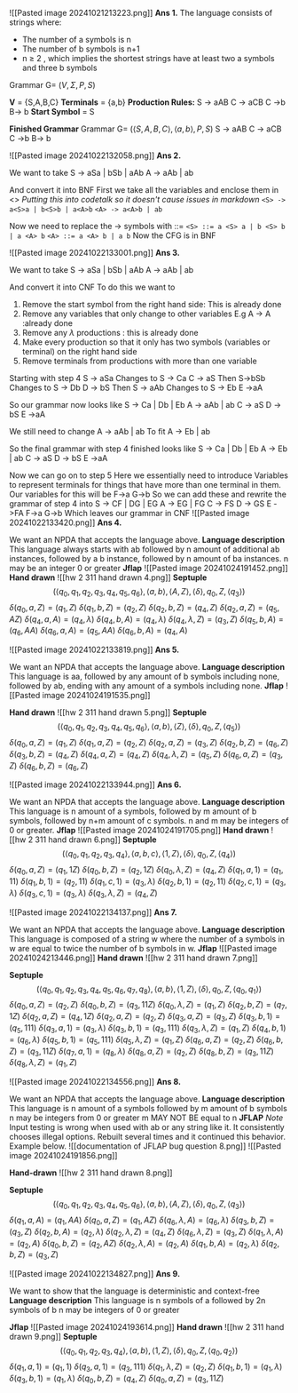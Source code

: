
![[Pasted image 20241021213223.png]]
**Ans 1.** 
The language consists of strings where:

- The number of a symbols is n
- The number of b symbols is n+1
- n $\ge$ 2 , which implies the shortest strings have at least two a symbols and three b symbols

Grammar G= $(V,\Sigma,P,S)$

**V** = {S,A,B,C}
**Terminals** = {a,b}
**Production Rules:**
S -> aAB
C -> aCB
C ->b
B-> b
**Start Symbol** = S

**Finished Grammar**
Grammar G= $(\langle S,A,B,C \rangle,\langle a,b \rangle,P,S)$
S -> aAB
C -> aCB
C ->b
B-> b

![[Pasted image 20241022132058.png]]
**Ans 2.** 

We want to take
S -> aSa | bSb | aAb
A -> aAb | ab

And convert it into BNF
First we take all the variables and enclose them in <>
*Putting this into codetalk so it doesn't cause issues in markdown*
`<S> -> a<S>a | b<S>b | a<A>b`
`<A> -> a<A>b | ab`

Now we need to replace the -> symbols with ::=
`<S> ::= a <S> a | b <S> b | a <A> b`
`<A> ::= a <A> b | a b`
Now the CFG is in BNF


![[Pasted image 20241022133001.png]]
**Ans 3.** 

We want to take
S -> aSa | bSb | aAb
A -> aAb | ab

And convert it into CNF
To do this we want to
1. Remove the start symbol from the right hand side: This is already done
2. Remove any variables that only change to other variables E.g A -> A :already done
3. Remove any $\lambda$ productions : this is already done
4. Make every production so that it only has two symbols (variables or terminal) on the right hand side
5. Remove terminals from productions with more than one variable

Starting with step 4
S -> aSa
Changes to
S -> Ca
C -> aS
Then
S->bSb
Changes to
S -> Db
D -> bS
Then
S -> aAb
Changes to
S -> Eb
E ->aA

So our grammar now looks like
S -> Ca | Db | Eb
A -> aAb | ab
C -> aS
D -> bS
E ->aA

We still need to change 
A -> aAb | ab
To fit
A -> Eb | ab

So the final grammar with step 4 finished looks like
S -> Ca | Db | Eb
A -> Eb | ab
C -> aS
D -> bS
E ->aA

Now we can go on to step 5
Here we essentially need to introduce Variables to represent terminals for things that have more than one terminal in them.
Our variables for this will be
F->a
G->b
So we can add these and rewrite the grammar of step 4 into
S -> CF | DG | EG
A -> EG | FG
C -> FS
D -> GS
E ->FA
F->a
G->b
Which leaves our grammar in CNF
![[Pasted image 20241022133420.png]]
**Ans 4.** 

We want an NPDA that accepts the language above. 
**Language description**
This language always starts with ab followed by n amount of additional ab instances, followed by a b instance, followed by n amount of ba instances.
n may be an integer 0 or greater
**Jflap**
![[Pasted image 20241024191452.png]]
**Hand drawn**
![[hw 2 311 hand drawn 4.png]]
**Septuple**
$$(\langle q_{0},q_{1},q_{2},q_{3},q_{4},q_{5},q_{6} \rangle, \langle a,b \rangle, \langle A,Z \rangle,\langle \delta \rangle,q_{0},Z,\langle q_{3} \rangle) $$
$\delta (q_{0},a,Z)=(q_{1},Z)$
$\delta (q_{1},b,Z)=(q_{2},Z)$
$\delta (q_{2},b,Z)=(q_{4},Z)$
$\delta (q_{2},a,Z)=(q_{5},AZ)$
$\delta (q_{4},a,A)=(q_{4},\lambda)$
$\delta (q_{4},b,A)=(q_{4},\lambda)$
$\delta (q_{4},\lambda,Z)=(q_{3},Z)$
$\delta (q_{5},b,A)=(q_{6},AA)$
$\delta (q_{6},a,A)=(q_{5},AA)$
$\delta (q_{6},b,A)=(q_{4},A)$


![[Pasted image 20241022133819.png]]
**Ans 5.** 

We want an NPDA that accepts the language above. 
**Language description**
This language is aa, followed by any amount of b symbols including none, followed by ab, ending with any amount of a symbols including none.
**Jflap**
![[Pasted image 20241024191535.png]]

**Hand drawn**
![[hw 2 311 hand drawn 5.png]]
**Septuple**
$$(\langle q_{0},q_{1},q_{2},q_{3},q_{4},q_{5},q_{6} \rangle, \langle a,b \rangle, \langle Z \rangle,\langle \delta \rangle,q_{0},Z,\langle q_{5} \rangle) $$
$\delta (q_{0},a,Z)=(q_{1},Z)$
$\delta (q_{1},a,Z)=(q_{2},Z)$
$\delta (q_{2},a,Z)=(q_{3},Z)$
$\delta (q_{2},b,Z)=(q_{6},Z)$
$\delta (q_{3},b,Z)=(q_{4},Z)$
$\delta (q_{4},a,Z)=(q_{4},Z)$
$\delta (q_{4},\lambda,Z)=(q_{5},Z)$
$\delta (q_{6},a,Z)=(q_{3},Z)$
$\delta (q_{6},b,Z)=(q_{6},Z)$




![[Pasted image 20241022133944.png]]
**Ans 6.** 

We want an NPDA that accepts the language above. 
**Language description**
This language is n amount of a symbols, followed by m amount of b symbols, followed by n+m amount of c symbols. 
n and m may be integers of 0 or greater.
**Jflap**
![[Pasted image 20241024191705.png]]
**Hand drawn**
![[hw 2 311 hand drawn 6.png]]
**Septuple**
$$(\langle q_{0},q_{1},q_{2},q_{3},q_{4} \rangle, \langle a,b,c \rangle, \langle 1,Z \rangle,\langle \delta \rangle,q_{0},Z,\langle q_{4} \rangle) $$
$\delta (q_{0},a,Z)=(q_{1},1Z)$
$\delta (q_{0},b,Z)=(q_{2},1Z)$
$\delta (q_{0},\lambda ,Z)=(q_{4},Z)$
$\delta (q_{1},a,1)=(q_{1},11)$
$\delta (q_{1},b,1)=(q_{2},11)$
$\delta (q_{1},c,1)=(q_{3},\lambda)$
$\delta (q_{2},b,1)=(q_{2},11)$
$\delta (q_{2},c,1)=(q_{3},\lambda)$
$\delta (q_{3},c,1)=(q_{3},\lambda)$
$\delta (q_{3},\lambda,Z)=(q_{4},Z)$



![[Pasted image 20241022134137.png]]
**Ans 7.**

We want an NPDA that accepts the language above. 
**Language description**
This language is composed of a string w where the number of a symbols in w are equal to twice the number of b symbols in w.
**Jflap**
![[Pasted image 20241024213446.png]]
**Hand drawn**
![[hw 2 311 hand drawn 7.png]]

**Septuple**
$$(\langle q_{0},q_{1},q_{2},q_{3},q_{4},q_{5},q_{6},q_{7},q_{8} \rangle, \langle a,b \rangle, \langle 1,Z \rangle,\langle \delta \rangle,q_{0},Z,\langle q_{0},q_{1} \rangle) $$
$\delta (q_{0},a,Z)=(q_{2},Z)$
$\delta (q_{0},b,Z)=(q_{3},11Z)$
$\delta (q_{0},\lambda,Z)=(q_{1},Z)$
$\delta (q_{2},b,Z)=(q_{7},1Z)$
$\delta (q_{2},a,Z)=(q_{4},1Z)$
$\delta (q_{2},a,Z)=(q_{2},Z)$
$\delta (q_{3},a,Z)=(q_{3},Z)$
$\delta (q_{3},b,1)=(q_{5},111)$
$\delta (q_{3},a,1)=(q_{3},\lambda)$
$\delta (q_{3},b,1)=(q_{3},111)$
$\delta (q_{3},\lambda,Z)=(q_{1},Z)$
$\delta (q_{4},b,1)=(q_{6},\lambda)$
$\delta (q_{5},b,1)=(q_{5},111)$
$\delta (q_{5},\lambda,Z)=(q_{1},Z)$
$\delta (q_{6},a,Z)=(q_{2},Z)$
$\delta (q_{6},b,Z)=(q_{3},11Z)$
$\delta (q_{7},a,1)=(q_{8},\lambda)$
$\delta (q_{8},a,Z)=(q_{2},Z)$
$\delta (q_{8},b,Z)=(q_{3},11Z)$
$\delta (q_{8},\lambda,Z)=(q_{1},Z)$





![[Pasted image 20241022134556.png]]
**Ans 8.**

We want an NPDA that accepts the language above. 
**Language description**
This language is n amount of a symbols followed by m amount of b symbols
n may be integers from 0 or greater
m MAY NOT BE equal to n
**JFLAP**
*Note*
Input testing is wrong when used with ab or any string like it. It consistently chooses illegal options. Rebuilt several times and it continued this behavior. Example below.
![[documentation of JFLAP bug question 8.png]]
![[Pasted image 20241024191856.png]]

**Hand-drawn**
![[hw 2 311 hand drawn 8.png]]

**Septuple**
$$(\langle q_{0},q_{1},q_{2},q_{3},q_{4},q_{5},q_{6} \rangle, \langle a,b \rangle, \langle A,Z \rangle,\langle \delta \rangle,q_{0},Z,\langle q_{3} \rangle) $$
$\delta (q_{1},a,A)=(q_{1},AA)$
$\delta (q_{0},a,Z)=(q_{1},AZ)$
$\delta (q_{6},\lambda,A)=(q_{6},\lambda)$
$\delta (q_{3},b,Z)=(q_{3},Z)$
$\delta (q_{2},b,A)=(q_{2},\lambda)$
$\delta (q_{2},\lambda,Z)=(q_{4},Z)$
$\delta (q_{6},\lambda,Z)=(q_{3},Z)$
$\delta (q_{1},\lambda,A)=(q_{2},A)$
$\delta (q_{0},b,Z)=(q_{2},AZ)$
$\delta (q_{2},\lambda,A)=(q_{2},A)$
$\delta (q_{1},b,A)=(q_{2},\lambda)$
$\delta (q_{2},b,Z)=(q_{3},Z)$



![[Pasted image 20241022134827.png]]
**Ans 9.**

We want to show that the language is deterministic and context-free
**Language description**
This language is n symbols of a followed by 2n symbols of b
n may be integers of 0 or greater

**Jflap**
![[Pasted image 20241024193614.png]]
**Hand drawn**
![[hw 2 311 hand drawn 9.png]]
**Septuple**
$$(\langle q_{0},q_{1},q_{2},q_{3},q_{4} \rangle, \langle a,b \rangle, \langle 1,Z \rangle,\langle \delta \rangle,q_{0},Z,\langle q_{0},q_{2} \rangle) $$
$\delta (q_{1},a,1)=(q_{1},1)$
$\delta (q_{3},a,1)=(q_{3},111)$
$\delta (q_{1},\lambda,Z)=(q_{2},Z)$
$\delta (q_{1},b,1)=(q_{1},\lambda)$
$\delta (q_{3},b,1)=(q_{1},\lambda)$
$\delta (q_{0},b,Z)=(q_{4},Z)$
$\delta (q_{0},a,Z)=(q_{3},11Z)$